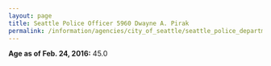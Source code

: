 ```yaml
---
layout: page
title: Seattle Police Officer 5960 Dwayne A. Pirak
permalink: /information/agencies/city_of_seattle/seattle_police_department/copbook/5960/
---
```


**Age as of Feb. 24, 2016:** 45.0
